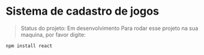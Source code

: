 <h1>Sistema de cadastro de jogos</h1>

> Status do projeto: Em desenvolvimento
Para rodar esse projeto na sua maquina, por favor digite:
```
npm install react
```
